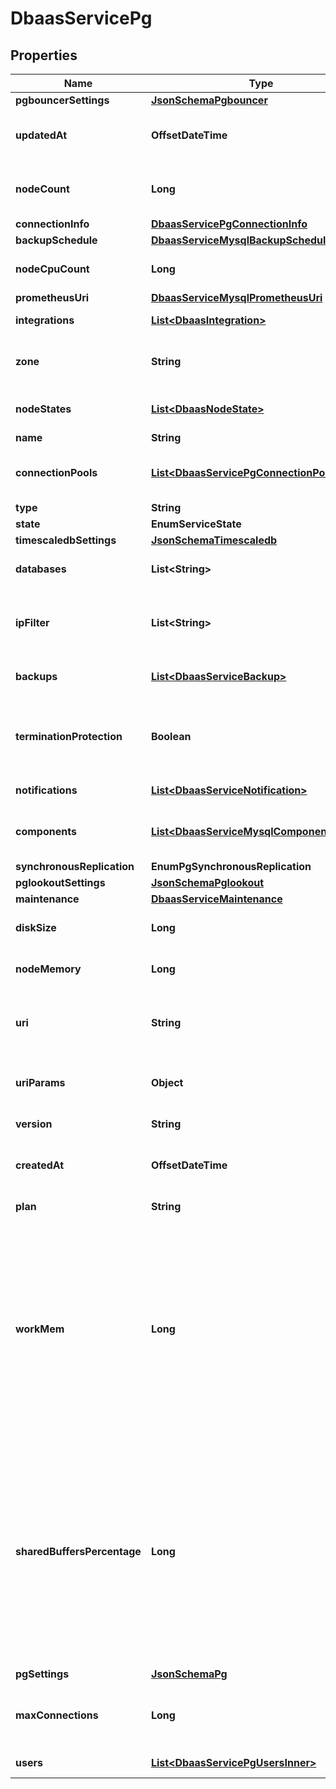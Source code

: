 

# DbaasServicePg


## Properties

| Name | Type | Description | Notes |
|------------ | ------------- | ------------- | -------------|
|**pgbouncerSettings** | [**JsonSchemaPgbouncer**](JsonSchemaPgbouncer.md) |  |  [optional] |
|**updatedAt** | **OffsetDateTime** | Service last update timestamp (ISO 8601) |  [optional] |
|**nodeCount** | **Long** | Number of service nodes in the active plan |  [optional] |
|**connectionInfo** | [**DbaasServicePgConnectionInfo**](DbaasServicePgConnectionInfo.md) |  |  [optional] |
|**backupSchedule** | [**DbaasServiceMysqlBackupSchedule**](DbaasServiceMysqlBackupSchedule.md) |  |  [optional] |
|**nodeCpuCount** | **Long** | Number of CPUs for each node |  [optional] |
|**prometheusUri** | [**DbaasServiceMysqlPrometheusUri**](DbaasServiceMysqlPrometheusUri.md) |  |  |
|**integrations** | [**List&lt;DbaasIntegration&gt;**](DbaasIntegration.md) | Service integrations |  [optional] |
|**zone** | **String** | The zone where the service is running |  [optional] |
|**nodeStates** | [**List&lt;DbaasNodeState&gt;**](DbaasNodeState.md) | State of individual service nodes |  [optional] |
|**name** | **String** |  |  |
|**connectionPools** | [**List&lt;DbaasServicePgConnectionPoolsInner&gt;**](DbaasServicePgConnectionPoolsInner.md) | PostgreSQL PGBouncer connection pools |  [optional] |
|**type** | **String** |  |  |
|**state** | **EnumServiceState** |  |  [optional] |
|**timescaledbSettings** | [**JsonSchemaTimescaledb**](JsonSchemaTimescaledb.md) |  |  [optional] |
|**databases** | **List&lt;String&gt;** | List of PostgreSQL databases |  [optional] |
|**ipFilter** | **List&lt;String&gt;** | Allowed CIDR address blocks for incoming connections |  [optional] |
|**backups** | [**List&lt;DbaasServiceBackup&gt;**](DbaasServiceBackup.md) | List of backups for the service |  [optional] |
|**terminationProtection** | **Boolean** | Service is protected against termination and powering off |  [optional] |
|**notifications** | [**List&lt;DbaasServiceNotification&gt;**](DbaasServiceNotification.md) | Service notifications |  [optional] |
|**components** | [**List&lt;DbaasServiceMysqlComponentsInner&gt;**](DbaasServiceMysqlComponentsInner.md) | Service component information objects |  [optional] |
|**synchronousReplication** | **EnumPgSynchronousReplication** |  |  [optional] |
|**pglookoutSettings** | [**JsonSchemaPglookout**](JsonSchemaPglookout.md) |  |  [optional] |
|**maintenance** | [**DbaasServiceMaintenance**](DbaasServiceMaintenance.md) |  |  [optional] |
|**diskSize** | **Long** | TODO UNIT disk space for data storage |  [optional] |
|**nodeMemory** | **Long** | TODO UNIT of memory for each node |  [optional] |
|**uri** | **String** | URI for connecting to the service (may be absent) |  [optional] |
|**uriParams** | **Object** | service_uri parameterized into key-value pairs |  [optional] |
|**version** | **String** | PostgreSQL version |  [optional] |
|**createdAt** | **OffsetDateTime** | Service creation timestamp (ISO 8601) |  [optional] |
|**plan** | **String** | Subscription plan |  |
|**workMem** | **Long** | Sets the maximum amount of memory to be used by a query operation (such as a sort or hash table) before writing to temporary disk files, in MB. Default is 1MB + 0.075% of total RAM (up to 32MB). |  [optional] |
|**sharedBuffersPercentage** | **Long** | Percentage of total RAM that the database server uses for shared memory buffers. Valid range is 20-60 (float), which corresponds to 20% - 60%. This setting adjusts the shared_buffers configuration value. |  [optional] |
|**pgSettings** | [**JsonSchemaPg**](JsonSchemaPg.md) |  |  [optional] |
|**maxConnections** | **Long** | Maximum number of connections allowed to an instance |  [optional] |
|**users** | [**List&lt;DbaasServicePgUsersInner&gt;**](DbaasServicePgUsersInner.md) | List of service users |  [optional] |



